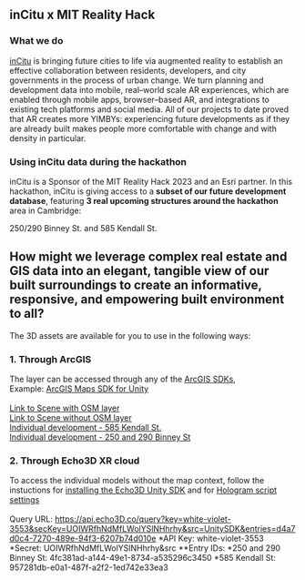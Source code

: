 ## inCitu x MIT Reality Hack

### **What we do**

[inCitu](https://www.incitu.us/) is bringing future cities to life via augmented reality to establish an effective collaboration between residents, developers, and city governments in the process of urban change. We turn planning and development data into mobile, real–world scale AR experiences, which are enabled through mobile apps, browser–based AR, and integrations to existing tech platforms and social media. All of our projects to date proved that AR creates more YIMBYs: experiencing future developments as if they are already built makes people more comfortable with change and with density in particular. 


### **Using inCitu data during the hackathon**

inCitu is a Sponsor of the MIT Reality Hack 2023 and an Esri partner. 
In this hackathon, inCitu is giving access to a **subset of our future development database**, featuring **3 real upcoming structures around the hackathon** area in Cambridge:  

250/290 Binney St. and 585 Kendall St. 

## How might we leverage complex real estate and GIS data into an elegant, tangible view of our built surroundings to create an informative, responsive, and empowering built environment to all?

The 3D assets are available for you to use in the following ways: 


### 1. Through ArcGIS

The layer can be accessed through any of the [ArcGIS SDKs](https://developers.arcgis.com/documentation/mapping-apis-and-services/apis-and-sdks/),  \
Example: [ArcGIS Maps SDK for Unity](https://developers.arcgis.com/unity/)  \
 \
[Link to Scene with OSM layer](https://incitu.maps.arcgis.com/home/item.html?id=cd8dea29ec7d4a6b9052948ed7c04de9)
 \
[Link to Scene without OSM layer](https://incitu.maps.arcgis.com/home/item.html?id=324fcd6e7d0d46e485d697fc3c6be2da)
 \
[Individual development - 585 Kendall St.](https://incitu.maps.arcgis.com/home/item.html?id=e291ca18dfea44ae83285cb566f84344)
 \
[Individual development - 250 and 290 Binney St](https://incitu.maps.arcgis.com/home/item.html?id=bc388850d5084317aa5f4ae69a410c6b)


### 2. Through Echo3D XR cloud

To access the individual models without the map context, follow the instuctions for [installing the Echo3D Unity SDK](https://docs.echo3d.com/unity/installation#installation-and-features-review) and for [Hologram script settings](https://docs.echo3d.com/unity/hologram-script-settings#experimental-editor-preview) \
 \
Query URL: https://api.echo3D.co/query?key=white-violet-3553&secKey=UOIWRfhNdMfLWolYSlNHhrhy&src=UnitySDK&entries=d4a7d0c4-7270-489e-94f3-6207b74d010e *API Key: white-violet-3553
*Secret: UOIWRfhNdMfLWolYSlNHhrhy&src
**Entry IDs:
*250 and 290 Binney St: 4fc381ad-a144-49e1-8734-a535296c3450
*585 Kendall St: 957281db-e0a1-487f-a2f2-1ed742e33ea3
